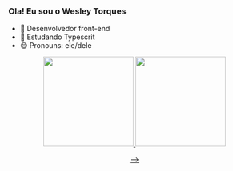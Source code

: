 ### Ola! Eu sou o Wesley Torques


- 🔭 Desenvolvedor front-end
- 🌱 Estudando Typescrit
- 😄 Pronouns: ele/dele


<div align="center">
  <a href="https://github.com/Wesleyx22">
  <img height="180em" src="https://github-readme-stats.vercel.app/api?username=Wesleyx22 i&show_icons=false&theme=dracula&include_all_commits=true&count_private=true"/>
  <img height="180em" src="https://github-readme-stats.vercel.app/api/top-langs/?username=Wesleyx22&layout=compact&langs_count=7&theme=dracula"/>

-->
